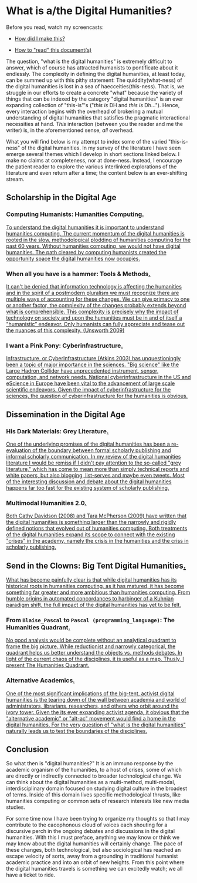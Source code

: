 # What is a/the Digital Humanities?

Before you read, watch my screencasts: 

* [How did I make this?](http://www.youtube.com/watch?v=y4KLIPdRGW4)

* [How to "read" this document(s)](http://www.youtube.com/watch?v=Ymx_KtmMjqg)



The question, "what is the digital humanities" is extremely difficult to answer, which of course has attracted humanists to pontificate about it endlessly. The complexity in defining the digital humanities, at least today, can be summed up with this pithy statement: The quiddity(what-ness) of the digital humanities is lost in a sea of haecceities(this-ness). That is, we struggle in our efforts to create a concrete "what" because the variety of things that can be indexed by the category "digital humanities" is an ever expanding collection of "this-is"'s ("_this is_ DH and _this is_ Dh..."). Hence, every interaction begins with the overhead of brokering a mutual understanding of digital humanities that satisfies the pragmatic interactional necessities at hand. _This_ interaction (between you the reader and me the writer) is, in the aforementioned sense, _all_ overhead. 

What you will find below is my attempt to index some of the varied "this-is-ness" of the digital humanities. In my survey of the literature I have seen emerge several themes which I develop in short sections linked below. I make no claims at completeness, nor at done-ness. Instead, I encourage the patient reader to explore the various interlinked explorations of the literature and even return after a time; the content below is an ever-shifting stream.


## Scholarship in the Digital Age

### Computing Humanists: Humanities Computing<a href="/mcburton/writing/blob/master/chapter-one/Humanities-Computing.markdown#hc-intro" name="hc-intro" >.</a>

<a href="/mcburton/writing/blob/master/chapter-one/Humanities-Computing.markdown#hc-intro" name="hc-intro">
To understand the digital humanities it is important to understand humanities computing. The current momentum of the digital humanities is rooted in the slow, methodological plodding of humanities computing for the past 60 years. Without humanities computing, we would not have digital humanities. The path cleared by computing humanists created the opportunity space the digital humanities now occupies.
</a> 


### When all you have is a hammer: Tools & Methods<a href="/mcburton/writing/blob/master/chapter-one/Tools.markdown#tools-intro" name="tools-intro" >.</a>

<a href="/mcburton/writing/blob/master/chapter-one/Tools.markdown#tools-intro" name="tools-intro" >
It can't be denied that information technology is affecting the humanities and in the spirit of a postmodern pluralism we must recognize there are multiple ways of accounting for these changes. We can give primacy to one or another factor, the complexity of the changes probably extends beyond what is comprehensible. This complexity is precisely why the impact of technology on society and upon the humanities must be in and of itself a "humanistic” endeavor. Only humanists can fully appreciate and tease out the nuances of this complexity. (Unsworth 2009)
</a>
	
### I want a Pink Pony: Cyberinfrastructure<a href="/mcburton/writing/blob/master/chapter-one/CyberInfrastructure.markdown#cyber-intro" name="cyber-intro" >.</a>

<a href="/mcburton/writing/blob/master/chapter-one/CyberInfrastructure.markdown#cyber-intro" name="cyber-intro" >
Infrastructure, or CyberInfrastructure (Atkins 2003) has unquestioningly been a topic of major importance in the sciences. "Big science" like the Large Hadron Collider have unprecedented instrument, sensor, computation, and network needs. National cyberinfrastructure in the US and eScience in Europe have been vital to the advancement of large scale scientific endeavors. Given the impact of cyberinfrastructure for the sciences, the question of cyberinfrastructure for the humanities is obvious.
</a> 

<!-- ## Pedagogy

The tensions associated with the changes in the humanities are particularly visible in the structures of social reproducibility. If we are to worry about distortion of the humanities, then more attention should be spent considering what kinds of training, in terms of method, theory and practice, the next generation of (digital) humanists receives.

The debate amongst digital humanists about learning to program is fascinating. While I do not intend to do full justice to the debate, I will explore some recent discussion below. I am including this discussion because it raises some interesting questions about how the humanities is changing/distorting as a field and also the debate implicitly asks "what is being lost." Throughout the humanities infrastructure discussion are calls to include humanists because of the specific insights they can bring to the design of technology and infrastructure. I,  call this the 'humanist mystique' 

The full extent to which pedagogy is affected by the digital humanities covers a much larger spectrum than just the code debate and the humanist mystique. I am making no claims as to completeness. I include these two topics because of their relation to humanities infrastructure and, as I'll explore in the section on scholarship and dissemination, grey literature.

### To code or not to code: Computational Literacy
	[Ramsay blog posts, responses?]
	[Salter 2010, program or be programmed. See also comments]
	[hockey 2004, 1986 - code is the new latin? This is an endless debate]
	[the praxis program]
	[joula 2008 scholarship in HC languished b/c traditional humanities lack incentive]
	[Kirschenbaum 201? Hello worlds]

### Humanists do it better: The Humanist Mystique
	[Unsworth quote on humanists are better builders]
	[borgman calling for DH on infrastructure building]
	[steve jobs typography example & liberal arts] -->

## Dissemination in the Digital Age

### His Dark Materials: Grey Literature<a href="/mcburton/writing/blob/master/chapter-one/Grey-Literature.markdown#grey-intro" name="grey-intro" >.</a>

<a href="/mcburton/writing/blob/master/chapter-one/Grey-Literature.markdown#grey-intro" name="grey-intro" >
One of the underlying promises of the digital humanities has been a re-evaluation of the boundary between formal scholarly publishing and informal scholarly communication. In my review of the digital humanities literature I would be remiss if I didn't pay attention to the so-called "grey literature," which has come to mean more than simply technical reports and white papers, but also blogging, list-serves and maybe even tweets. Most of the interesting discussion and debate about the digital humanities happens far too fast for the existing system of scholarly publishing.
</a>

<!-- ### Trolling is a Art: Critique
	[flanders 2009 productive unease]
	[gibbs critical discourse in DH]
	[lui “Where is Cultural Criticism in the Digital Humanities”
	[unsworths, evaluating digital scholarship]
	[McGann theory of Rossetti archive?]
	[theory in digital humanities? Hockey talks of two cultures...]
	[transducer ] -->
	
### Multimodal Humanities 2.0<a href="/mcburton/writing/blob/master/chapter-one/Multimodal.markdown#multimodal-intro" name="multimodal-intro" >.</a>

<a href="/mcburton/writing/blob/master/chapter-one/Multimodal.markdown#multimodal-intro" name="multimodal-intro" >
Both Cathy Davidson (2008) and Tara McPherson (2009) have written that the digital humanities is something larger than the narrowly and rigidly defined notions that evolved out of humanities computing. Both treatments of the digital humanities expand its scope to connect with the existing "crises" in the academy, namely the crisis in the humanities and the criss in scholarly publishing.
</a>

## Send in the Clowns: Big Tent Digital Humanities<a href="/mcburton/writing/blob/master/chapter-one/Big-Tent.markdown#tent-intro" name="tent-intro" >.</a>

<a href="/mcburton/writing/blob/master/chapter-one/Big-Tent.markdown#tent-intro" name="tent-intro" >
What has become painfully clear is that while digital humanities has its historical roots in humanities computing, as it has matured, it has become something far greater and more ambitious than humanities computing. From humble origins in automated concordances to harbinger of a Kuhnian paradigm shift, the full impact of the digital humanities has yet to be felt.
</a>

### From `Blaise_Pascal` to `Pascal (programming_language)`: The Humanities Quadrant<a href="/mcburton/writing/blob/master/chapter-one/Humanities-Quadrant.markdown#quadrant-intro" name="quadrant-intro" >.</a>

<a href="/mcburton/writing/blob/master/chapter-one/Humanities-Quadrant.markdown#quadrant-intro" name="quadrant-intro" >
No good analysis would be complete without an analytical quadrant to frame the big picture. While reductionist and narrowly categorical, the quadrant helps us better understand the objects vs. methods debates. In light of the current chaos of the disciplines, it is useful as a map. Thusly, I present The Humanities Quadrant. 
</a>

### Alternative Academics<a href="/mcburton/writing/blob/master/chapter-one/Alt-Ac.markdown#alt-ac-intro" name="quadrant-intro" >.</a>

<a href="/mcburton/writing/blob/master/chapter-one/Alt-Ac.markdown#quadrant-intro" name="alt-ac-intro" >
One of the most significant implications of the big-tent, activist digital humanities is the tearing down of the wall between academia and world of administrators, librarians, researchers, and others who orbit around the ivory tower. Given the its ever expanding activist agenda, it obvious that the "alternative academic" or "alt-ac" movement would find a home in the digital humanities. For the very question of "what is the digital humanities" naturally leads us to test the boundaries of the disciplines.
</a>

## Conclusion

So what then is "digital humanities?" It is an immuno response by the academic organism of the humanities, to a host of crises, some of which are directly or indirectly connected to broader technological change. We can think about the digital humanities as a multi-method, multi-modal, interdisciplinary domain focused on studying digital culture in the broadest of terms. Inside of this domain lives specific methodological thrusts, like humanities computing or common sets of research interests like new media studies.

For some time now I have been trying to organize my thoughts so that I may contribute to the cacophonous cloud of voices each shouting for a discursive perch in the ongoing debates and discussions in the digital humanities. With this I must preface, anything we may know or think we may know about the digital humanities will certainly change. The pace of these changes, both technological, but also sociological has reached an escape velocity of sorts, away from a grounding in traditional humanist academic practice and into an orbit of new heights. From this point where the digital humanities travels is something we can excitedly watch; we all have a ticket to ride.
















